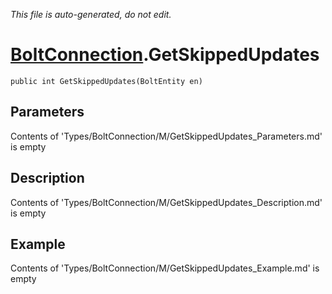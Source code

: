 *This file is auto-generated, do not edit.*

# [BoltConnection](Types/BoltConnection.md).GetSkippedUpdates
`public int GetSkippedUpdates(BoltEntity en)`
## Parameters
Contents of 'Types/BoltConnection/M/GetSkippedUpdates_Parameters.md' is empty
## Description
Contents of 'Types/BoltConnection/M/GetSkippedUpdates_Description.md' is empty
## Example
Contents of 'Types/BoltConnection/M/GetSkippedUpdates_Example.md' is empty
